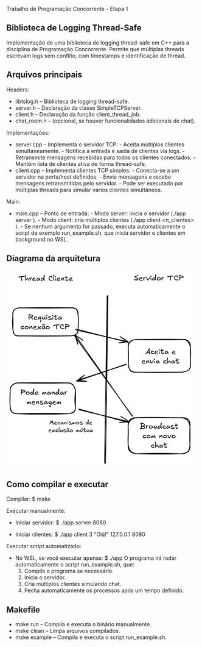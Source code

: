 Trabalho de Programação Concorrente - Etapa 1

Biblioteca de Logging Thread-Safe
---------------------------------
Implementação de uma biblioteca de logging thread-safe em C++ para a disciplina de Programação Concorrente. Permite que múltiplas threads escrevam logs sem conflito, com timestamps e identificação de thread.

Arquivos principais
------------------
Headers:
- libtslog.h       – Biblioteca de logging thread-safe.
- server.h         – Declaração da classe SimpleTCPServer.
- client.h         – Declaração da função client_thread_job.
- chat_room.h      – (opcional, se houver funcionalidades adicionais de chat).

Implementações:
- server.cpp       – Implementa o servidor TCP:
                     - Aceita múltiplos clientes simultaneamente.
                     - Notifica a entrada e saída de clientes via logs.
                     - Retransmite mensagens recebidas para todos os clientes conectados.
                     - Mantém lista de clientes ativa de forma thread-safe.
- client.cpp       – Implementa clientes TCP simples:
                     - Conecta-se a um servidor na porta/host definidos.
                     - Envia mensagens e recebe mensagens retransmitidas pelo servidor.
                     - Pode ser executado por múltiplas threads para simular vários clientes simultâneos.

Main:
- main.cpp         – Ponto de entrada:
                     - Modo server: inicia o servidor (./app server <porta>).
                     - Modo client: cria múltiplos clientes (./app client <n_clientes> <mensagem> <host> <porta>).
                     - Se nenhum argumento for passado, executa automaticamente o script de exemplo run_example.sh,
                       que inicia servidor e clientes em background no WSL.

Diagrama da arquitetura
----------------------
![Diagrama da arquitetura](assets/Diagrama-Arquitetura-LPII.png)

Como compilar e executar
-----------------------

Compilar:
$ make

Executar manualmente:
- Iniciar servidor:
$ ./app server 8080

- Iniciar clientes:
$ ./app client 3 "Olá!" 127.0.0.1 8080

Executar script automatizado:
- No WSL, se você executar apenas:
$ ./app
O programa irá rodar automaticamente o script run_example.sh, que:
  1. Compila o programa se necessário.
  2. Inicia o servidor.
  3. Cria múltiplos clientes simulando chat.
  4. Fecha automaticamente os processos após um tempo definido.

Makefile
--------
- make run      – Compila e executa o binário manualmente.
- make clean    – Limpa arquivos compilados.
- make example  – Compila e executa o script run_example.sh.
